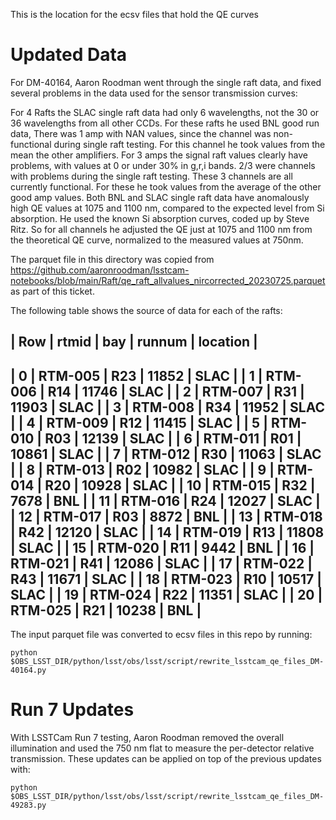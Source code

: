 This is the location for the ecsv files that hold the QE curves

Updated Data
============

For DM-40164, Aaron Roodman went through the single raft data, and fixed several problems in the data used for the sensor transmission curves:

For 4 Rafts the SLAC single raft data had only 6 wavelengths, not the 30 or 36 wavelengths from all other CCDs.
For these rafts he used BNL good run data,
There was 1 amp with NAN values, since the channel was non-functional during single raft testing.
For this channel he took values from the mean the other amplifiers.
For 3 amps the signal raft values clearly have problems, with values at 0 or under 30% in g,r,i bands.
2/3 were channels with problems during the single raft testing.
These 3 channels are all currently functional.
For these he took values from the average of the other good amp values.
Both BNL and SLAC single raft data have anomalously high QE values at 1075 and 1100 nm, compared to the expected level from Si absorption.
He used the known Si absorption curves, coded up by Steve Ritz.
So for all channels he adjusted the QE just at 1075 and 1100 nm from the theoretical QE curve, normalized to the measured values at 750nm.

The parquet file in this directory was copied from https://github.com/aaronroodman/lsstcam-notebooks/blob/main/Raft/qe_raft_allvalues_nircorrected_20230725.parquet as part of this ticket.

The following table shows the source of data for each of the rafts:

| Row |	rtmid   | bay | runnum | location |
-------------------------------------------
| 0   | RTM-005 | R23 | 11852  | SLAC     |
| 1   | RTM-006 | R14 | 11746  | SLAC     |
| 2   | RTM-007 | R31 | 11903  | SLAC     |
| 3   | RTM-008 | R34 | 11952  | SLAC     |
| 4   | RTM-009 | R12 | 11415  | SLAC     |
| 5   | RTM-010 | R03 | 12139  | SLAC     |
| 6   | RTM-011 | R01 | 10861  | SLAC     |
| 7   | RTM-012 | R30 | 11063  | SLAC     |
| 8   | RTM-013 | R02 | 10982  | SLAC     |
| 9   | RTM-014 | R20 | 10928  | SLAC     |
| 10  | RTM-015 | R32 | 7678   | BNL      |
| 11  | RTM-016 | R24 | 12027  | SLAC     |
| 12  | RTM-017 | R03 | 8872   | BNL      |
| 13  | RTM-018 | R42 | 12120  | SLAC     |
| 14  | RTM-019 | R13 | 11808  | SLAC     |
| 15  | RTM-020 | R11 | 9442   | BNL      |
| 16  | RTM-021 | R41 | 12086  | SLAC     |
| 17  | RTM-022 | R43 | 11671  | SLAC     |
| 18  | RTM-023 | R10 | 10517  | SLAC     |
| 19  | RTM-024 | R22 | 11351  | SLAC     |
| 20  | RTM-025 | R21 | 10238  | BNL      |
-------------------------------------------

The input parquet file was converted to ecsv files in this repo by running:

`python $OBS_LSST_DIR/python/lsst/obs/lsst/script/rewrite_lsstcam_qe_files_DM-40164.py`

Run 7 Updates
=============

With LSSTCam Run 7 testing, Aaron Roodman removed the overall illumination and used the 750 nm flat to measure the per-detector relative transmission.
These updates can be applied on top of the previous updates with:

`python $OBS_LSST_DIR/python/lsst/obs/lsst/script/rewrite_lsstcam_qe_files_DM-49283.py`
